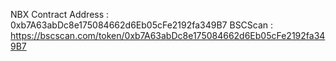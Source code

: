 NBX Contract Address : 0xb7A63abDc8e175084662d6Eb05cFe2192fa349B7
BSCScan : https://bscscan.com/token/0xb7A63abDc8e175084662d6Eb05cFe2192fa349B7
